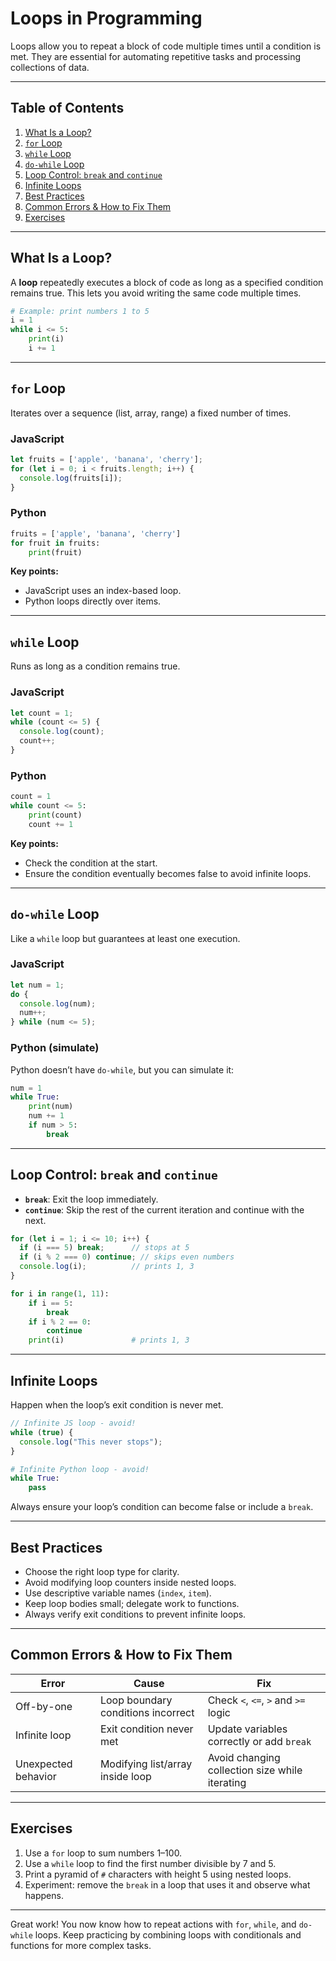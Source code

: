 # Loops in Programming

Loops allow you to repeat a block of code multiple times until a condition is met. They are essential for automating repetitive tasks and processing collections of data.

---

## Table of Contents

1. [What Is a Loop?](#what-is-a-loop)
2. [`for` Loop](#for-loop)
3. [`while` Loop](#while-loop)
4. [`do-while` Loop](#do-while-loop)
5. [Loop Control: `break` and `continue`](#loop-control-break-and-continue)
6. [Infinite Loops](#infinite-loops)
7. [Best Practices](#best-practices)
8. [Common Errors & How to Fix Them](#common-errors--how-to-fix-them)
9. [Exercises](#exercises)

---

## What Is a Loop?
A **loop** repeatedly executes a block of code as long as a specified condition remains true. This lets you avoid writing the same code multiple times.

```python
# Example: print numbers 1 to 5
i = 1
while i <= 5:
    print(i)
    i += 1
```

---

## `for` Loop
Iterates over a sequence (list, array, range) a fixed number of times.

### JavaScript
```js
let fruits = ['apple', 'banana', 'cherry'];
for (let i = 0; i < fruits.length; i++) {
  console.log(fruits[i]);
}
```

### Python
```python
fruits = ['apple', 'banana', 'cherry']
for fruit in fruits:
    print(fruit)
```

**Key points:**
- JavaScript uses an index-based loop.
- Python loops directly over items.

---

## `while` Loop
Runs as long as a condition remains true.

### JavaScript
```js
let count = 1;
while (count <= 5) {
  console.log(count);
  count++;
}
```

### Python
```python
count = 1
while count <= 5:
    print(count)
    count += 1
```

**Key points:**
- Check the condition at the start.
- Ensure the condition eventually becomes false to avoid infinite loops.

---

## `do-while` Loop
Like a `while` loop but guarantees at least one execution.

### JavaScript
```js
let num = 1;
do {
  console.log(num);
  num++;
} while (num <= 5);
```

### Python (simulate)
Python doesn’t have `do-while`, but you can simulate it:
```python
num = 1
while True:
    print(num)
    num += 1
    if num > 5:
        break
```

---

## Loop Control: `break` and `continue`
- **`break`**: Exit the loop immediately.
- **`continue`**: Skip the rest of the current iteration and continue with the next.

```js
for (let i = 1; i <= 10; i++) {
  if (i === 5) break;      // stops at 5
  if (i % 2 === 0) continue; // skips even numbers
  console.log(i);          // prints 1, 3
}
```

```python
for i in range(1, 11):
    if i == 5:
        break
    if i % 2 == 0:
        continue
    print(i)               # prints 1, 3
```

---

## Infinite Loops
Happen when the loop’s exit condition is never met.

```js
// Infinite JS loop - avoid!
while (true) {
  console.log("This never stops");
}
```

```python
# Infinite Python loop - avoid!
while True:
    pass
```

Always ensure your loop’s condition can become false or include a `break`.

---

## Best Practices
- Choose the right loop type for clarity.
- Avoid modifying loop counters inside nested loops.
- Use descriptive variable names (`index`, `item`).
- Keep loop bodies small; delegate work to functions.
- Always verify exit conditions to prevent infinite loops.

---

## Common Errors & How to Fix Them

| Error                     | Cause                                      | Fix                                                      |
| ------------------------- | ------------------------------------------ | -------------------------------------------------------- |
| Off-by-one                | Loop boundary conditions incorrect         | Check `<`, `<=`, `>` and `>=` logic                     |
| Infinite loop             | Exit condition never met                   | Update variables correctly or add `break`               |
| Unexpected behavior       | Modifying list/array inside loop           | Avoid changing collection size while iterating          |

---

## Exercises

1. Use a `for` loop to sum numbers 1–100.
2. Use a `while` loop to find the first number divisible by 7 and 5.
3. Print a pyramid of `#` characters with height 5 using nested loops.
4. Experiment: remove the `break` in a loop that uses it and observe what happens.

---

Great work! You now know how to repeat actions with `for`, `while`, and `do-while` loops. Keep practicing by combining loops with conditionals and functions for more complex tasks.

